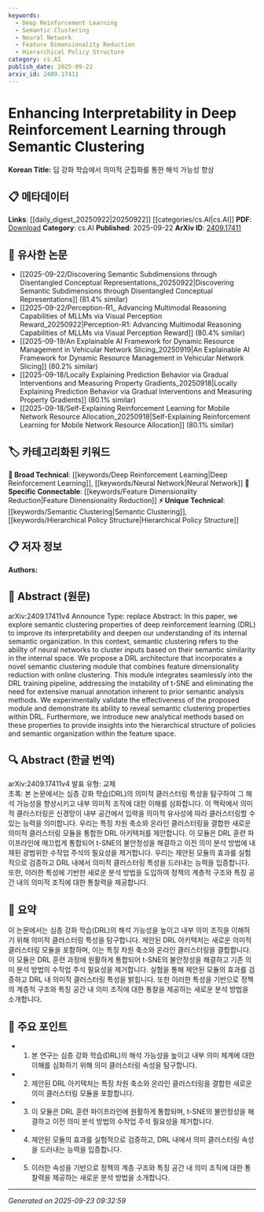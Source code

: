 ```yaml
---
keywords:
  - Deep Reinforcement Learning
  - Semantic Clustering
  - Neural Network
  - Feature Dimensionality Reduction
  - Hierarchical Policy Structure
category: cs.AI
publish_date: 2025-09-22
arxiv_id: 2409.17411
---
```


<!-- KEYWORD_LINKING_METADATA:
{
  "processed_timestamp": "2025-09-23T09:32:59.451432",
  "vocabulary_version": "1.0",
  "selected_keywords": [
    "Deep Reinforcement Learning",
    "Semantic Clustering",
    "Neural Network",
    "Feature Dimensionality Reduction",
    "Hierarchical Policy Structure"
  ],
  "rejected_keywords": [],
  "similarity_scores": {
    "Deep Reinforcement Learning": 0.8,
    "Semantic Clustering": 0.78,
    "Neural Network": 0.82,
    "Feature Dimensionality Reduction": 0.75,
    "Hierarchical Policy Structure": 0.77
  },
  "extraction_method": "AI_prompt_based",
  "budget_applied": true,
  "candidates_json": {
    "candidates": [
      {
        "surface": "Deep Reinforcement Learning",
        "canonical": "Deep Reinforcement Learning",
        "aliases": [
          "DRL"
        ],
        "category": "broad_technical",
        "rationale": "Deep Reinforcement Learning is a foundational concept that connects with various machine learning and AI topics.",
        "novelty_score": 0.45,
        "connectivity_score": 0.85,
        "specificity_score": 0.7,
        "link_intent_score": 0.8
      },
      {
        "surface": "Semantic Clustering",
        "canonical": "Semantic Clustering",
        "aliases": [
          "Semantic Grouping"
        ],
        "category": "unique_technical",
        "rationale": "Semantic Clustering is a novel concept in this context, providing insights into neural network interpretability.",
        "novelty_score": 0.75,
        "connectivity_score": 0.65,
        "specificity_score": 0.8,
        "link_intent_score": 0.78
      },
      {
        "surface": "Neural Networks",
        "canonical": "Neural Network",
        "aliases": [
          "NN"
        ],
        "category": "broad_technical",
        "rationale": "Neural Networks are a core component of the discussed architecture, linking to broader AI research.",
        "novelty_score": 0.4,
        "connectivity_score": 0.88,
        "specificity_score": 0.6,
        "link_intent_score": 0.82
      },
      {
        "surface": "Feature Dimensionality Reduction",
        "canonical": "Feature Dimensionality Reduction",
        "aliases": [
          "Dimensionality Reduction"
        ],
        "category": "specific_connectable",
        "rationale": "This technique is crucial for optimizing neural network performance and interpretability.",
        "novelty_score": 0.55,
        "connectivity_score": 0.78,
        "specificity_score": 0.72,
        "link_intent_score": 0.75
      },
      {
        "surface": "Hierarchical Structure of Policies",
        "canonical": "Hierarchical Policy Structure",
        "aliases": [
          "Policy Hierarchy"
        ],
        "category": "unique_technical",
        "rationale": "Understanding policy hierarchies is essential for advancing DRL interpretability.",
        "novelty_score": 0.68,
        "connectivity_score": 0.7,
        "specificity_score": 0.78,
        "link_intent_score": 0.77
      }
    ],
    "ban_list_suggestions": [
      "t-SNE",
      "manual annotation"
    ]
  },
  "decisions": [
    {
      "candidate_surface": "Deep Reinforcement Learning",
      "resolved_canonical": "Deep Reinforcement Learning",
      "decision": "linked",
      "scores": {
        "novelty": 0.45,
        "connectivity": 0.85,
        "specificity": 0.7,
        "link_intent": 0.8
      }
    },
    {
      "candidate_surface": "Semantic Clustering",
      "resolved_canonical": "Semantic Clustering",
      "decision": "linked",
      "scores": {
        "novelty": 0.75,
        "connectivity": 0.65,
        "specificity": 0.8,
        "link_intent": 0.78
      }
    },
    {
      "candidate_surface": "Neural Networks",
      "resolved_canonical": "Neural Network",
      "decision": "linked",
      "scores": {
        "novelty": 0.4,
        "connectivity": 0.88,
        "specificity": 0.6,
        "link_intent": 0.82
      }
    },
    {
      "candidate_surface": "Feature Dimensionality Reduction",
      "resolved_canonical": "Feature Dimensionality Reduction",
      "decision": "linked",
      "scores": {
        "novelty": 0.55,
        "connectivity": 0.78,
        "specificity": 0.72,
        "link_intent": 0.75
      }
    },
    {
      "candidate_surface": "Hierarchical Structure of Policies",
      "resolved_canonical": "Hierarchical Policy Structure",
      "decision": "linked",
      "scores": {
        "novelty": 0.68,
        "connectivity": 0.7,
        "specificity": 0.78,
        "link_intent": 0.77
      }
    }
  ]
}
-->

# Enhancing Interpretability in Deep Reinforcement Learning through Semantic Clustering

**Korean Title:** 딥 강화 학습에서 의미적 군집화를 통한 해석 가능성 향상

## 📋 메타데이터

**Links**: [[daily_digest_20250922|20250922]] [[categories/cs.AI|cs.AI]]
**PDF**: [Download](https://arxiv.org/pdf/2409.17411.pdf)
**Category**: cs.AI
**Published**: 2025-09-22
**ArXiv ID**: [2409.17411](https://arxiv.org/abs/2409.17411)

## 🔗 유사한 논문
- [[2025-09-22/Discovering Semantic Subdimensions through Disentangled Conceptual Representations_20250922|Discovering Semantic Subdimensions through Disentangled Conceptual Representations]] (81.4% similar)
- [[2025-09-22/Perception-R1_ Advancing Multimodal Reasoning Capabilities of MLLMs via Visual Perception Reward_20250922|Perception-R1: Advancing Multimodal Reasoning Capabilities of MLLMs via Visual Perception Reward]] (80.4% similar)
- [[2025-09-19/An Explainable AI Framework for Dynamic Resource Management in Vehicular Network Slicing_20250919|An Explainable AI Framework for Dynamic Resource Management in Vehicular Network Slicing]] (80.2% similar)
- [[2025-09-18/Locally Explaining Prediction Behavior via Gradual Interventions and Measuring Property Gradients_20250918|Locally Explaining Prediction Behavior via Gradual Interventions and Measuring Property Gradients]] (80.1% similar)
- [[2025-09-18/Self-Explaining Reinforcement Learning for Mobile Network Resource Allocation_20250918|Self-Explaining Reinforcement Learning for Mobile Network Resource Allocation]] (80.1% similar)

## 🏷️ 카테고리화된 키워드
**🧠 Broad Technical**: [[keywords/Deep Reinforcement Learning|Deep Reinforcement Learning]], [[keywords/Neural Network|Neural Network]]
**🔗 Specific Connectable**: [[keywords/Feature Dimensionality Reduction|Feature Dimensionality Reduction]]
**⚡ Unique Technical**: [[keywords/Semantic Clustering|Semantic Clustering]], [[keywords/Hierarchical Policy Structure|Hierarchical Policy Structure]]

## 📋 저자 정보

**Authors:** 

## 📄 Abstract (원문)

arXiv:2409.17411v4 Announce Type: replace 
Abstract: In this paper, we explore semantic clustering properties of deep reinforcement learning (DRL) to improve its interpretability and deepen our understanding of its internal semantic organization. In this context, semantic clustering refers to the ability of neural networks to cluster inputs based on their semantic similarity in the internal space. We propose a DRL architecture that incorporates a novel semantic clustering module that combines feature dimensionality reduction with online clustering. This module integrates seamlessly into the DRL training pipeline, addressing the instability of t-SNE and eliminating the need for extensive manual annotation inherent to prior semantic analysis methods. We experimentally validate the effectiveness of the proposed module and demonstrate its ability to reveal semantic clustering properties within DRL. Furthermore, we introduce new analytical methods based on these properties to provide insights into the hierarchical structure of policies and semantic organization within the feature space.

## 🔍 Abstract (한글 번역)

arXiv:2409.17411v4 발표 유형: 교체  
초록: 본 논문에서는 심층 강화 학습(DRL)의 의미적 클러스터링 특성을 탐구하여 그 해석 가능성을 향상시키고 내부 의미적 조직에 대한 이해를 심화합니다. 이 맥락에서 의미적 클러스터링은 신경망이 내부 공간에서 입력을 의미적 유사성에 따라 클러스터링할 수 있는 능력을 의미합니다. 우리는 특징 차원 축소와 온라인 클러스터링을 결합한 새로운 의미적 클러스터링 모듈을 통합한 DRL 아키텍처를 제안합니다. 이 모듈은 DRL 훈련 파이프라인에 매끄럽게 통합되어 t-SNE의 불안정성을 해결하고 이전 의미 분석 방법에 내재된 광범위한 수작업 주석의 필요성을 제거합니다. 우리는 제안된 모듈의 효과를 실험적으로 검증하고 DRL 내에서 의미적 클러스터링 특성을 드러내는 능력을 입증합니다. 또한, 이러한 특성에 기반한 새로운 분석 방법을 도입하여 정책의 계층적 구조와 특징 공간 내의 의미적 조직에 대한 통찰력을 제공합니다.

## 📝 요약

이 논문에서는 심층 강화 학습(DRL)의 해석 가능성을 높이고 내부 의미 조직을 이해하기 위해 의미적 클러스터링 특성을 탐구합니다. 제안된 DRL 아키텍처는 새로운 의미적 클러스터링 모듈을 포함하며, 이는 특징 차원 축소와 온라인 클러스터링을 결합합니다. 이 모듈은 DRL 훈련 과정에 원활하게 통합되어 t-SNE의 불안정성을 해결하고 기존 의미 분석 방법의 수작업 주석 필요성을 제거합니다. 실험을 통해 제안된 모듈의 효과를 검증하고 DRL 내 의미적 클러스터링 특성을 밝힙니다. 또한 이러한 특성을 기반으로 정책의 계층적 구조와 특징 공간 내 의미 조직에 대한 통찰을 제공하는 새로운 분석 방법을 소개합니다.

## 🎯 주요 포인트

- 1. 본 연구는 심층 강화 학습(DRL)의 해석 가능성을 높이고 내부 의미 체계에 대한 이해를 심화하기 위해 의미 클러스터링 속성을 탐구합니다.
- 2. 제안된 DRL 아키텍처는 특징 차원 축소와 온라인 클러스터링을 결합한 새로운 의미 클러스터링 모듈을 포함합니다.
- 3. 이 모듈은 DRL 훈련 파이프라인에 원활하게 통합되며, t-SNE의 불안정성을 해결하고 이전 의미 분석 방법의 수작업 주석 필요성을 제거합니다.
- 4. 제안된 모듈의 효과를 실험적으로 검증하고, DRL 내에서 의미 클러스터링 속성을 드러내는 능력을 입증합니다.
- 5. 이러한 속성을 기반으로 정책의 계층 구조와 특징 공간 내 의미 조직에 대한 통찰력을 제공하는 새로운 분석 방법을 소개합니다.


---

*Generated on 2025-09-23 09:32:59*